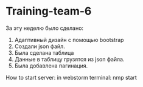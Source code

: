 # Training-team-6
За эту неделю было сделано:
1. Адаптивный дизайн с помощью bootstrap
2. Создали json файл.
3. Была сделана таблица 
4. Данные в таблицу грузятся из json файла.
5. Была добавлена пагинация.

How to start server:
in webstorm terminal: nmp start
